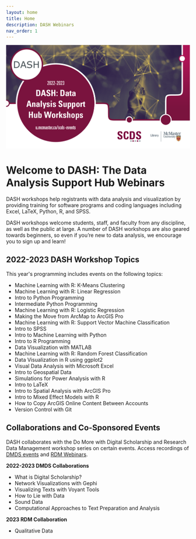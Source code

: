 ```yaml
---
layout: home
title: Home
description: DASH Webinars
nav_order: 1
---
```


<img src="assets/img/DASH Series.png" alt="Workshop Title Slide" width="720">

# Welcome to DASH: The Data Analysis Support Hub Webinars

DASH workshops help registrants with data analysis and visualization by providing training for software programs and coding languages including Excel, LaTeX, Python, R, and SPSS.

DASH workshops welcome students, staff, and faculty from any discipline, as well as the public at large. A number of DASH workshops are also geared towards beginners, so even if you’re new to data analysis, we encourage you to sign up and learn!

## 2022-2023 DASH Workshop Topics
This year's programming includes events on the following topics:
- Machine Learning with R: K-Means Clustering
- Machine Learning with R: Linear Regression
- Intro to Python Programming
- Intermediate Python Programming
- Machine Learning with R: Logistic Regression
- Making the Move from ArcMap to ArcGIS Pro
- Machine Learning with R: Support Vector Machine Classification
- Intro to SPSS
- Intro to Machine Learning with Python
- Intro to R Programming
- Data Visualization with MATLAB
- Machine Learning with R: Random Forest Classification
- Data Visualization in R using ggplot2
- Visual Data Analysis with Microsoft Excel
- Intro to Geospatial Data
- Simulations for Power Analysis with R
- Intro to LaTeX
- Intro to Spatial Analysis with ArcGIS Pro
- Intro to Mixed Effect Models with R
- How to Copy ArcGIS Online Content Between Accounts
- Version Control with Git

## Collaborations and Co-Sponsored Events
DASH collaborates with the Do More with Digital Scholarship and Research Data Management workshop series on certain events. Access recordings of [DMDS events](https://scds.github.io/dmds-22-23/Intro.html) and [RDM Webinars](https://scds.github.io/intro-rdm/). 

**2022-2023 DMDS Collaborations**
- What is Digital Scholarship? 
- Network Visualizations with Gephi
- Visualizing Texts with Voyant Tools
- How to Lie with Data
- Sound Data
- Computational Approaches to Text Preparation and Analysis

**2023 RDM Collaboration**
- Qualitative Data
